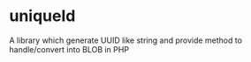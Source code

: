 uniqueId
========

A library which generate UUID like string and provide method to handle/convert into BLOB in PHP
